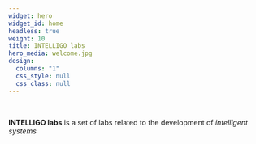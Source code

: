 ```yaml
---
widget: hero
widget_id: home
headless: true
weight: 10
title: INTELLIGO labs
hero_media: welcome.jpg
design:
  columns: "1"
  css_style: null
  css_class: null
---
```

<br>

**INTELLIGO labs** is a set of labs related to the development of *intelligent systems*